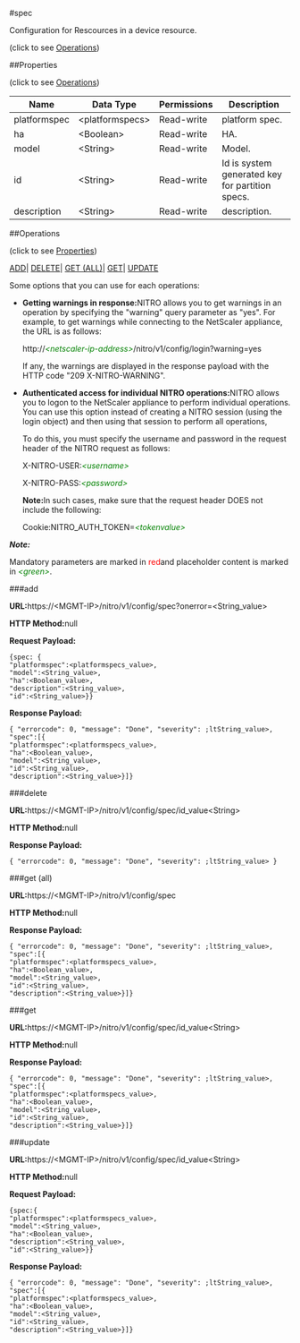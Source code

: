 #spec



Configuration for Rescources in a device resource.

<span>(click to see [Operations](#operations))</span>



##Properties 

<span>(click to see [Operations](#operations))</span>





<table><thead><tr><th>Name</th><th>Data Type</th><th>Permissions</th><th>Description</th></tr></thead><tbody><tr><td>platformspec</td><td>&lt;platformspecs></td><td>Read-write</td><td>platform spec.</td></tr><tr><td>ha</td><td>&lt;Boolean></td><td>Read-write</td><td>HA.</td></tr><tr><td>model</td><td>&lt;String></td><td>Read-write</td><td>Model.</td></tr><tr><td>id</td><td>&lt;String></td><td>Read-write</td><td>Id is system generated key for partition specs.</td></tr><tr><td>description</td><td>&lt;String></td><td>Read-write</td><td>description.</td></tr></tbody></table>

##Operations 

<span>(click to see [Properties](#properties))</span>





[ADD](#all)| [DELETE](#delete)| [GET (ALL)](#get-all)| [GET](#get)| [UPDATE](#update)





Some options that you can use for each operations:

<ul><li><p><b>Getting warnings in response:</b>NITRO allows you to get warnings in an operation by specifying the "warning" query parameter as "yes". For example, to get warnings while connecting to the NetScaler appliance, the URL is as follows:</p><p>http://<span style="color:green;font-style:italic;">&lt;netscaler-ip-address&gt;</span>/nitro/v1/config/login?warning=yes</p><p>If any, the warnings are displayed in the response payload with the HTTP code "209 X-NITRO-WARNING".</p></li><li><p><b>Authenticated access for individual NITRO operations:</b>NITRO allows you to logon to the NetScaler appliance to perform individual operations. You can use this option instead of creating a NITRO session (using the login object) and then using that session to perform all operations,</p><p>To do this, you must specify the username and password in the request header of the NITRO request as follows:</p><p>X-NITRO-USER:<span style="color:green;font-style:italic;">&lt;username&gt;</span></p><p>X-NITRO-PASS:<span style="color:green;font-style:italic;">&lt;password&gt;</span></p><p><b>Note:</b>In such cases, make sure that the request header DOES not include the following:</p><p>Cookie:NITRO_AUTH_TOKEN=<span style="color:green;font-style:italic;">&lt;tokenvalue&gt;</span></p></li></ul>







***Note:*** 

Mandatory parameters are marked in <span style="color:#FF0000;">red</span>and placeholder content is marked in <span style="color:green;font-style:italic">&lt;green&gt;</span>.



###add







<b>URL:</b>https://&lt;MGMT-IP&gt;/nitro/v1/config/spec?onerror=&lt;String_value&gt;

<b>HTTP Method:</b>null

<b>Request Payload: </b>
```
{spec: {
"platformspec":<platformspecs_value>,
"model":<String_value>,
"ha":<Boolean_value>,
"description":<String_value>,
"id":<String_value>}}
```

<b>Response Payload: </b>
```
{ "errorcode": 0, "message": "Done", "severity": ;ltString_value>, "spec":[{
"platformspec":<platformspecs_value>,
"ha":<Boolean_value>,
"model":<String_value>,
"id":<String_value>,
"description":<String_value>}]}
```







###delete







<b>URL:</b>https://&lt;MGMT-IP&gt;/nitro/v1/config/spec/id_value&lt;String&gt;

<b>HTTP Method:</b>null

<b>Response Payload: </b>
```
{ "errorcode": 0, "message": "Done", "severity": ;ltString_value> }
```







###get (all)







<b>URL:</b>https://&lt;MGMT-IP&gt;/nitro/v1/config/spec

<b>HTTP Method:</b>null

<b>Response Payload: </b>
```
{ "errorcode": 0, "message": "Done", "severity": ;ltString_value>, "spec":[{
"platformspec":<platformspecs_value>,
"ha":<Boolean_value>,
"model":<String_value>,
"id":<String_value>,
"description":<String_value>}]}
```







###get







<b>URL:</b>https://&lt;MGMT-IP&gt;/nitro/v1/config/spec/id_value&lt;String&gt;

<b>HTTP Method:</b>null

<b>Response Payload: </b>
```
{ "errorcode": 0, "message": "Done", "severity": ;ltString_value>, "spec":[{
"platformspec":<platformspecs_value>,
"ha":<Boolean_value>,
"model":<String_value>,
"id":<String_value>,
"description":<String_value>}]}
```







###update







<b>URL:</b>https://&lt;MGMT-IP&gt;/nitro/v1/config/spec/id_value&lt;String&gt;

<b>HTTP Method:</b>null

<b>Request Payload: </b>
```
{spec:{
"platformspec":<platformspecs_value>,
"model":<String_value>,
"ha":<Boolean_value>,
"description":<String_value>,
"id":<String_value>}}
```

<b>Response Payload: </b>
```
{ "errorcode": 0, "message": "Done", "severity": ;ltString_value>, "spec":[{
"platformspec":<platformspecs_value>,
"ha":<Boolean_value>,
"model":<String_value>,
"id":<String_value>,
"description":<String_value>}]}
```








